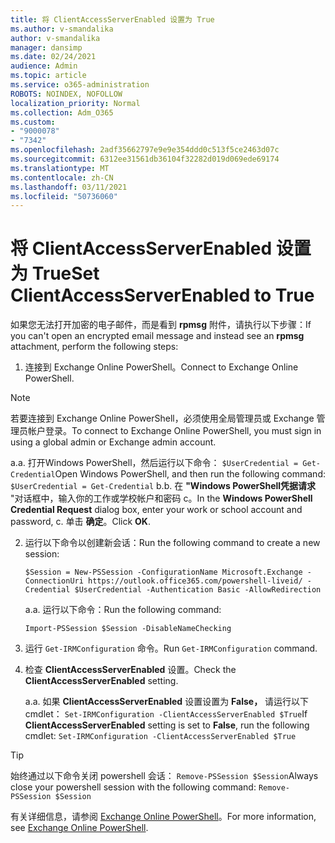 ```yaml
---
title: 将 ClientAccessServerEnabled 设置为 True
ms.author: v-smandalika
author: v-smandalika
manager: dansimp
ms.date: 02/24/2021
audience: Admin
ms.topic: article
ms.service: o365-administration
ROBOTS: NOINDEX, NOFOLLOW
localization_priority: Normal
ms.collection: Adm_O365
ms.custom:
- "9000078"
- "7342"
ms.openlocfilehash: 2adf35662797e9e9e354ddd0c513f5ce2463d07c
ms.sourcegitcommit: 6312ee31561db36104f32282d019d069ede69174
ms.translationtype: MT
ms.contentlocale: zh-CN
ms.lasthandoff: 03/11/2021
ms.locfileid: "50736060"
---
```

# <a name="set-clientaccessserverenabled-to-true"></a><span data-ttu-id="7b0cb-102">将 ClientAccessServerEnabled 设置为 True</span><span class="sxs-lookup"><span data-stu-id="7b0cb-102">Set ClientAccessServerEnabled to True</span></span>

<span data-ttu-id="7b0cb-103">如果您无法打开加密的电子邮件，而是看到 **rpmsg** 附件，请执行以下步骤：</span><span class="sxs-lookup"><span data-stu-id="7b0cb-103">If you can't open an encrypted email message and instead see an **rpmsg** attachment, perform the following steps:</span></span>

1. <span data-ttu-id="7b0cb-104">连接到 Exchange Online PowerShell。</span><span class="sxs-lookup"><span data-stu-id="7b0cb-104">Connect to Exchange Online PowerShell.</span></span>

> [!NOTE]
> <span data-ttu-id="7b0cb-105">若要连接到 Exchange Online PowerShell，必须使用全局管理员或 Exchange 管理员帐户登录。</span><span class="sxs-lookup"><span data-stu-id="7b0cb-105">To connect to Exchange Online PowerShell, you must sign in using a global admin or Exchange admin account.</span></span>

   <span data-ttu-id="7b0cb-106">a.</span><span class="sxs-lookup"><span data-stu-id="7b0cb-106">a.</span></span> <span data-ttu-id="7b0cb-107">打开Windows PowerShell，然后运行以下命令： `$UserCredential = Get-Credential`</span><span class="sxs-lookup"><span data-stu-id="7b0cb-107">Open Windows PowerShell, and then run the following command: `$UserCredential = Get-Credential`</span></span>
<span data-ttu-id="7b0cb-108">b.</span><span class="sxs-lookup"><span data-stu-id="7b0cb-108">b.</span></span> <span data-ttu-id="7b0cb-109">在 **"Windows PowerShell凭据请求** "对话框中，输入你的工作或学校帐户和密码 c。</span><span class="sxs-lookup"><span data-stu-id="7b0cb-109">In the **Windows PowerShell Credential Request** dialog box, enter your work or school account and password, c.</span></span> <span data-ttu-id="7b0cb-110">单击 **确定**。</span><span class="sxs-lookup"><span data-stu-id="7b0cb-110">Click **OK**.</span></span> 

2. <span data-ttu-id="7b0cb-111">运行以下命令以创建新会话：</span><span class="sxs-lookup"><span data-stu-id="7b0cb-111">Run the following command to create a new session:</span></span>

    `$Session = New-PSSession -ConfigurationName Microsoft.Exchange -ConnectionUri https://outlook.office365.com/powershell-liveid/ -Credential $UserCredential -Authentication Basic -AllowRedirection`

    <span data-ttu-id="7b0cb-112">a.</span><span class="sxs-lookup"><span data-stu-id="7b0cb-112">a.</span></span> <span data-ttu-id="7b0cb-113">运行以下命令：</span><span class="sxs-lookup"><span data-stu-id="7b0cb-113">Run the following command:</span></span>
    
    `Import-PSSession $Session -DisableNameChecking`

3. <span data-ttu-id="7b0cb-114">运行 `Get-IRMConfiguration` 命令。</span><span class="sxs-lookup"><span data-stu-id="7b0cb-114">Run `Get-IRMConfiguration` command.</span></span>

4. <span data-ttu-id="7b0cb-115">检查 **ClientAccessServerEnabled** 设置。</span><span class="sxs-lookup"><span data-stu-id="7b0cb-115">Check the **ClientAccessServerEnabled** setting.</span></span> 

    <span data-ttu-id="7b0cb-116">a.</span><span class="sxs-lookup"><span data-stu-id="7b0cb-116">a.</span></span> <span data-ttu-id="7b0cb-117">如果 **ClientAccessServerEnabled** 设置设置为 **False，** 请运行以下 cmdlet： `Set-IRMConfiguration -ClientAccessServerEnabled $True`</span><span class="sxs-lookup"><span data-stu-id="7b0cb-117">If **ClientAccessServerEnabled** setting is set to **False**, run the following cmdlet: `Set-IRMConfiguration -ClientAccessServerEnabled $True`</span></span>

> [!TIP]
> <span data-ttu-id="7b0cb-118">始终通过以下命令关闭 powershell 会话： `Remove-PSSession $Session`</span><span class="sxs-lookup"><span data-stu-id="7b0cb-118">Always close your powershell session with the following command: `Remove-PSSession $Session`</span></span>

<span data-ttu-id="7b0cb-119">有关详细信息，请参阅 [Exchange Online PowerShell](https://docs.microsoft.com/powershell/exchange/connect-to-exchange-online-powershell)。</span><span class="sxs-lookup"><span data-stu-id="7b0cb-119">For more information, see [Exchange Online PowerShell](https://docs.microsoft.com/powershell/exchange/connect-to-exchange-online-powershell).</span></span>

